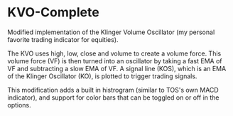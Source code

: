 # KVO-Complete
Modified implementation of the Klinger Volume Oscillator (my personal favorite trading indicator for equities).

The KVO uses high, low, close and volume to create a volume force. This volume force (VF) is then turned into an oscillator by taking a fast EMA of VF and subtracting a slow EMA of VF. A signal line (KOS), which is an EMA of the Klinger Oscillator (KO), is plotted to trigger trading signals.

This modification adds a built in histrogram (similar to TOS's own MACD indicator), and support for color bars that can be toggled on or off in the options.
